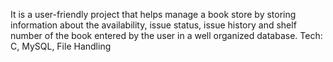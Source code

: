 It is a user-friendly project that helps manage a book store by storing information about the availability, issue status, issue history and shelf number of the book entered by the user in a well organized database. Tech: C, MySQL, File Handling
